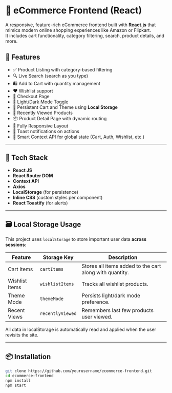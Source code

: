 # 🛒 eCommerce Frontend (React)

A responsive, feature-rich eCommerce frontend built with **React.js** that mimics modern online shopping experiences like Amazon or Flipkart.  
It includes cart functionality, category filtering, search, product details, and more.

## 🚀 Features

- ✅ Product Listing with category-based filtering
- 🔍 Live Search (search as you type)
- 🛍️ Add to Cart with quantity management
- ❤️ Wishlist support
- 🧾 Checkout Page
- 🌙 Light/Dark Mode Toggle
- 🔗 Persistent Cart and Theme using **Local Storage**
- 🔄 Recently Viewed Products
- 📦 Product Detail Page with dynamic routing
- 📱 Fully Responsive Layout
- 🔔 Toast notifications on actions
- 🧠 Smart Context API for global state (Cart, Auth, Wishlist, etc.)

---

## 🧠 Tech Stack

- **React JS**
- **React Router DOM**
- **Context API**
- **Axios**
- **LocalStorage** (for persistence)
- **Inline CSS** (custom styles per component)
- **React Toastify** (for alerts)

---

## 🗃️ Local Storage Usage

This project uses `localStorage` to store important user data **across sessions**:

| Feature         | Storage Key         | Description |
|----------------|---------------------|-------------|
| Cart Items     | `cartItems`         | Stores all items added to the cart along with quantity. |
| Wishlist Items | `wishlistItems`     | Tracks all wishlist products. |
| Theme Mode     | `themeMode`         | Persists light/dark mode preference. |
| Recent Views   | `recentlyViewed`    | Remembers last few products user viewed. |

All data in localStorage is automatically read and applied when the user revisits the site.

---

## 📦 Installation

```bash
git clone https://github.com/yourusername/ecommerce-frontend.git
cd ecommerce-frontend
npm install
npm start
